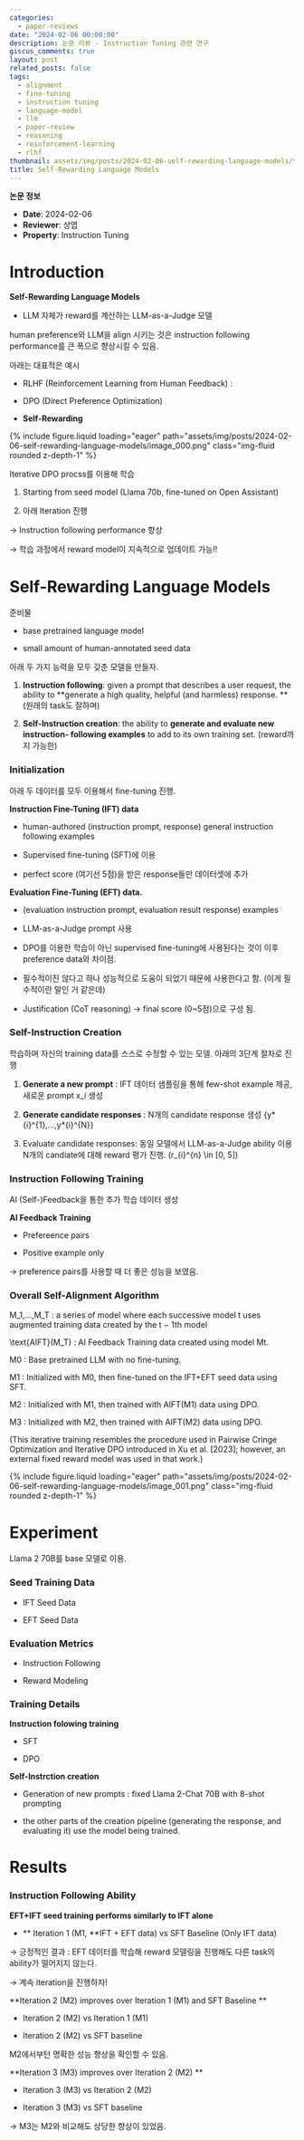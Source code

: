 ```yaml
---
categories:
  - paper-reviews
date: "2024-02-06 00:00:00"
description: 논문 리뷰 - Instruction Tuning 관련 연구
giscus_comments: true
layout: post
related_posts: false
tags:
  - alignment
  - fine-tuning
  - instruction tuning
  - language-model
  - llm
  - paper-review
  - reasoning
  - reinforcement-learning
  - rlhf
thumbnail: assets/img/posts/2024-02-06-self-rewarding-language-models/thumbnail.jpg
title: Self-Rewarding Language Models
---
```


**논문 정보**

- **Date**: 2024-02-06
- **Reviewer**: 상엽
- **Property**: Instruction Tuning

# Introduction

**Self-Rewarding Language Models**

- LLM 자체가 reward를 계산하는 LLM-as-a-Judge 모델

human preference와 LLM을 align 시키는 것은 instruction following performance를 큰 폭으로 향상시킬 수 있음.

아래는 대표적은 예시

- RLHF (Reinforcement Learning from Human Feedback) :

- DPO (Direct Preference Optimization)

- **Self-Rewarding**

{% include figure.liquid loading="eager" path="assets/img/posts/2024-02-06-self-rewarding-language-models/image_000.png" class="img-fluid rounded z-depth-1" %}

Iterative DPO procss를 이용해 학습

1. Starting from seed model (Llama 70b, fine-tuned on Open Assistant)

1. 아래 Iteration 진행

→ Instruction following performance 향상

→ 학습 과정에서 reward model이 지속적으로 업데이트 가능!!

# Self-Rewarding Language Models

준비물

- base pretrained language model

- small amount of human-annotated seed data

아래 두 가지 능력을 모두 갖춘 모델을 만들자.

1. **Instruction following**: given a prompt that describes a user request, the ability to **generate a high quality, helpful (and harmless) response. **(원래의 task도 잘하며)

1. **Self-Instruction creation**: the ability to **generate and evaluate new instruction- following examples** to add to its own training set. (reward까지 가능한)

### Initialization

아래 두 데이터를 모두 이용해서 fine-tuning 진행.

**Instruction Fine-Tuning (IFT) data**

- human-authored (instruction prompt, response) general instruction following examples

- Supervised fine-tuning (SFT)에 이용

- perfect score (여기선 5점)을 받은 response들만 데이터셋에 추가

**Evaluation Fine-Tuning (EFT) data.**

- (evaluation instruction prompt, evaluation result response) examples

- LLM-as-a-Judge prompt 사용

- DPO를 이용한 학습이 아닌 supervised fine-tuning에 사용된다는 것이 이후 preference data와 차이점.

- 필수적이진 않다고 하나 성능적으로 도움이 되었기 때문에 사용한다고 함. (이게 필수적이란 말인 거 같은데)

- Justification (CoT reasoning) → final score (0~5점)으로 구성 됨.

### Self-Instruction Creation

학습하며 자신의 training data를 스스로 수정할 수 있는 모델. 아래의 3단계 절차로 진행

1. **Generate a new prompt** : IFT 데이터 샘플링을 통해 few-shot example 제공, 새로운 prompt x_i 생성

1. **Generate candidate responses** : N개의 candidate response 생성 \{y*{i}^{1},...,y*{i}^{N}\}

1. Evaluate candidate responses: 동일 모델에서 LLM-as-a-Judge ability 이용 N개의 candiate에 대해 reward 평가 진행. (r\_{i}^{n} \in [0, 5])

### Instruction Following Training

AI (Self-)Feedback을 통한 추가 학습 데이터 생성

**AI Feedback Training**

- Prefereence pairs

- Positive example only

→ preference pairs를 사용할 때 더 좋은 성능을 보였음.

### Overall Self-Alignment Algorithm

M_1,...,M_T : a series of model where each successive model t uses augmented training data created by the t − 1th model

\text{AIFT}(M_T) : AI Feedback Training data created using model Mt.

M0 : Base pretrained LLM with no fine-tuning.

M1 : Initialized with M0, then fine-tuned on the IFT+EFT seed data using SFT.

M2 : Initialized with M1, then trained with AIFT(M1) data using DPO.

M3 : Initialized with M2, then trained with AIFT(M2) data using DPO.

(This iterative training resembles the procedure used in Pairwise Cringe Optimization and Iterative DPO introduced in Xu et al. [2023]; however, an external fixed reward model was used in that work.)

{% include figure.liquid loading="eager" path="assets/img/posts/2024-02-06-self-rewarding-language-models/image_001.png" class="img-fluid rounded z-depth-1" %}

# Experiment

Llama 2 70B를 base 모델로 이용.

### **Seed Training Data**

- IFT Seed Data

- EFT Seed Data

### **Evaluation Metrics**

- Instruction Following

- Reward Modeling

### **Training Details**

**Instruction folowing training**

- SFT

- DPO

**Self-Instrction creation**

- Generation of new prompts : fixed Llama 2-Chat 70B with 8-shot prompting

- the other parts of the creation pipeline (generating the response, and evaluating it) use the model being trained.

# Results

### Instruction Following Ability

**EFT+IFT seed training performs similarly to IFT alone**

- ** Iteration 1 (M1, **IFT + EFT data) vs SFT Baseline (Only IFT data)

→ 긍정적인 결과 : EFT 데이터를 학습해 reward 모델링을 진행해도 다른 task의 ability가 떨어지지 않는다.

→ 계속 iteration을 진행하자!

**Iteration 2 (M2) improves over Iteration 1 (M1) and SFT Baseline **

- Iteration 2 (M2) vs Iteration 1 (M1)

- Iteration 2 (M2) vs SFT baseline

M2에서부턴 명확한 성능 향상을 확인할 수 있음.

**Iteration 3 (M3) improves over Iteration 2 (M2) **

- Iteration 3 (M3) vs Iteration 2 (M2)

- Iteration 3 (M3) vs SFT baseline

→ M3는 M2와 비교해도 상당한 향상이 있었음.
